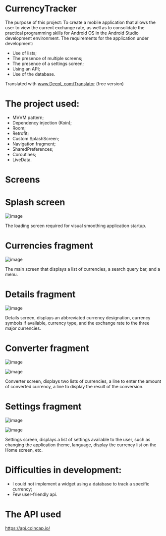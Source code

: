 # CurrencyTracker

The purpose of this project:
To create a mobile application that allows the user to view the current exchange rate, as well as to consolidate the practical programming skills for Android OS in the Android Studio development environment.
The requirements for the application under development:
- Use of lists;
- The presence of multiple screens;
- The presence of a settings screen;
- Using an API;
- Use of the database.

Translated with www.DeepL.com/Translator (free version)

# The project used:
- MVVM pattern;
- Dependency injection (Koin);
- Room;
- Retrofit;
- Custom SplashScreen;
- Navigation fragment;
- SharedPreferences;
- Coroutines;
- LiveData.

# Screens
# Splash screen

![image](https://user-images.githubusercontent.com/95710591/181475247-34bbcb9d-338a-4406-aec9-0762c5573d11.png)

The loading screen required for visual smoothing application startup.

# Currencies fragment

![image](https://user-images.githubusercontent.com/95710591/181475382-7ff0bfa5-eb37-4229-a673-851d6a8d6e82.png)

The main screen that displays a list of currencies, a search query bar, and a menu.

# Details fragment

![image](https://user-images.githubusercontent.com/95710591/181475545-7b9732c1-ba54-46c0-8e18-eaf6045fa188.png)

Details screen, displays an abbreviated currency designation, currency symbols if available, currency type, and the exchange rate to the three major currencies.

# Converter fragment

![image](https://user-images.githubusercontent.com/95710591/181475617-a14b220d-0868-4efc-8549-d79b5dd3261d.png)

![image](https://user-images.githubusercontent.com/95710591/181475648-2c0c67e4-d80c-4c1d-8d49-ac229c49ebc4.png)

Converter screen, displays two lists of currencies, a line to enter the amount of converted currency, a line to display the result of the conversion.

# Settings fragment

![image](https://user-images.githubusercontent.com/95710591/181475733-a6989e0e-de2b-4ee1-b7db-e310b56691d6.png)

![image](https://user-images.githubusercontent.com/95710591/181475748-0e071de3-e49d-4c91-8cb6-f2966f775665.png)

Settings screen, displays a list of settings available to the user, such as changing the application theme, language, display the currency list on the Home screen, etc.

# Difficulties in development:
- I could not implement a widget using a database to track a specific currency;
- Few user-friendly api.

# The API used
https://api.coincap.io/
